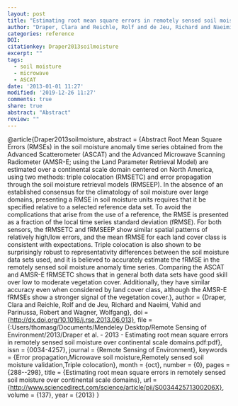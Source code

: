 ```yaml
---
layout: post
title: "Estimating root mean square errors in remotely sensed soil moisture over continental scale domains"
author: "Draper, Clara and Reichle, Rolf and de Jeu, Richard and Naeimi, Vahid and Parinussa, Robert and Wagner, Wolfgang"
categories: reference
DOI:
citationkey: Draper2013soilmoisture
excerpt: ""
tags:
  - soil moisture
  - microwave
  - ASCAT
date: '2013-01-01 11:27'
modified: '2019-12-26 11:27'
comments: true
share: true
abstract: "Abstract"
review: ""
---
```

@article{Draper2013soilmoisture,
abstract = {Abstract Root Mean Square Errors (RMSEs) in the soil moisture anomaly time series obtained from the Advanced Scatterometer (ASCAT) and the Advanced Microwave Scanning Radiometer (AMSR-E; using the Land Parameter Retrieval Model) are estimated over a continental scale domain centered on North America, using two methods: triple colocation (RMSETC) and error propagation through the soil moisture retrieval models (RMSEEP). In the absence of an established consensus for the climatology of soil moisture over large domains, presenting a RMSE in soil moisture units requires that it be specified relative to a selected reference data set. To avoid the complications that arise from the use of a reference, the RMSE is presented as a fraction of the local time series standard deviation (fRMSE). For both sensors, the fRMSETC and fRMSEEP show similar spatial patterns of relatively high/low errors, and the mean fRMSE for each land cover class is consistent with expectations. Triple colocation is also shown to be surprisingly robust to representativity differences between the soil moisture data sets used, and it is believed to accurately estimate the fRMSE in the remotely sensed soil moisture anomaly time series. Comparing the ASCAT and AMSR-E fRMSETC shows that in general both data sets have good skill over low to moderate vegetation cover. Additionally, they have similar accuracy even when considered by land cover class, although the AMSR-E fRMSEs show a stronger signal of the vegetation cover.},
author = {Draper, Clara and Reichle, Rolf and de Jeu, Richard and Naeimi, Vahid and Parinussa, Robert and Wagner, Wolfgang},
doi = {http://dx.doi.org/10.1016/j.rse.2013.06.013},
file = {:Users/thomasg/Documents/Mendeley Desktop/Remote Sensing of Environment/2013/Draper et al. - 2013 - Estimating root mean square errors in remotely sensed soil moisture over continental scale domains.pdf:pdf},
issn = {0034-4257},
journal = {Remote Sensing of Environment},
keywords = {Error propagation,Microwave soil moisture,Remotely sensed soil moisture validation,Triple colocation},
month = {oct},
number = {0},
pages = {288--298},
title = {Estimating root mean square errors in remotely sensed soil moisture over continental scale domains},
url = {http://www.sciencedirect.com/science/article/pii/S003442571300206X},
volume = {137},
year = {2013}
}
